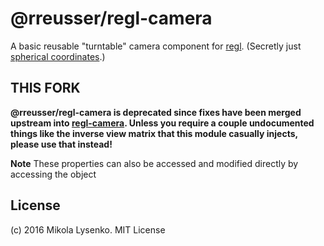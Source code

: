 # @rreusser/regl-camera
A basic reusable "turntable" camera component for [regl](http://regl.party).  (Secretly just [spherical coordinates](https://en.wikipedia.org/wiki/Spherical_coordinate_system).)


## THIS FORK

**@rreusser/regl-camera is deprecated since fixes have been merged upstream into [regl-camera](https://www.npmjs.com/package/regl-camera). Unless you require a couple undocumented things like the inverse view matrix that this module casually injects, please use that instead!**

**Note**
These properties can also be accessed and modified directly by accessing the object

## License
(c) 2016 Mikola Lysenko. MIT License
